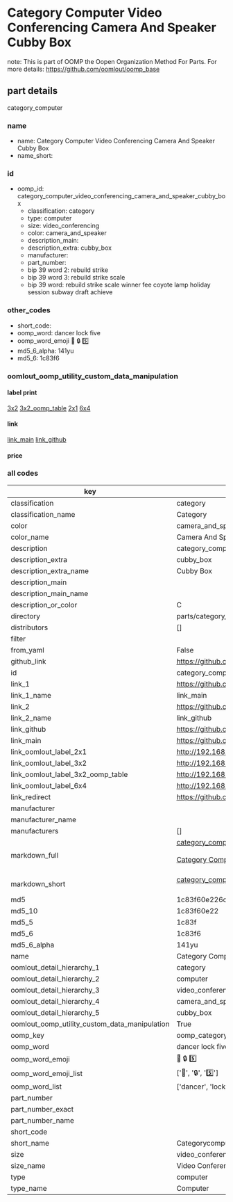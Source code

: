 # Category Computer Video Conferencing Camera And Speaker Cubby Box  

note: This is part of OOMP the Oopen Organization Method For Parts. For more details: https://github.com/oomlout/oomp_base

##  part details
  



category_computer



### name
* name: Category Computer Video Conferencing Camera And Speaker Cubby Box
* name_short: 
### id
* oomp_id: category_computer_video_conferencing_camera_and_speaker_cubby_box
  * classification: category
  * type: computer
  * size: video_conferencing
  * color: camera_and_speaker
  * description_main: 
  * description_extra: cubby_box
  * manufacturer: 
  * part_number: 
  * bip 39 word 2: rebuild strike
  * bip 39 word 3: rebuild strike scale
  * bip 39 word: rebuild strike scale winner fee coyote lamp holiday session subway draft achieve

### other_codes
* short_code: 
* oomp_word: dancer lock five
* oomp_word_emoji :dancer: :lock: :five:
* md5_6_alpha: 141yu
* md5_6: 1c83f6






### oomlout_oomp_utility_custom_data_manipulation
#### label print
[3x2](http://192.168.1.245:1112/?label=oomp%20141yu)
[3x2_oomp_table](http://192.168.1.108:1112/?label=oomp%20141yu)
[2x1](http://192.168.1.242:1112/?label=oomp%20141yu)
[6x4](http://192.168.1.55:1112/?label=oomp%20141yu)    

#### link

[link_main](https://github.com/oomlout/oomlout_oomp_version_1_messy/tree/main/parts/category_computer_video_conferencing_camera_and_speaker_cubby_box) [link_github](https://github.com/oomlout/oomlout_oomp_version_1_messy/tree/main/parts/category_computer_video_conferencing_camera_and_speaker_cubby_box)                             

#### price







### all codes 
| key | value |  
| --- | --- |  
| classification | category |  
| classification_name | Category |  
| color | camera_and_speaker |  
| color_name | Camera And Speaker |  
| description | category_computer |  
| description_extra | cubby_box |  
| description_extra_name | Cubby Box |  
| description_main |  |  
| description_main_name |  |  
| description_or_color | C  |  
| directory | parts/category_computer_video_conferencing_camera_and_speaker_cubby_box |  
| distributors | [] |  
| filter |  |  
| from_yaml | False |  
| github_link | https://github.com/oomlout/oomlout_oomp_part_src/tree/main/parts/category_computer_video_conferencing_camera_and_speaker_cubby_box |  
| id | category_computer_video_conferencing_camera_and_speaker_cubby_box |  
| link_1 | https://github.com/oomlout/oomlout_oomp_version_1_messy/tree/main/parts/category_computer_video_conferencing_camera_and_speaker_cubby_box |  
| link_1_name | link_main |  
| link_2 | https://github.com/oomlout/oomlout_oomp_version_1_messy/tree/main/parts/category_computer_video_conferencing_camera_and_speaker_cubby_box |  
| link_2_name | link_github |  
| link_github | https://github.com/oomlout/oomlout_oomp_version_1_messy/tree/main/parts/category_computer_video_conferencing_camera_and_speaker_cubby_box |  
| link_main | https://github.com/oomlout/oomlout_oomp_version_1_messy/tree/main/parts/category_computer_video_conferencing_camera_and_speaker_cubby_box |  
| link_oomlout_label_2x1 | http://192.168.1.242:1112/?label=oomp%20141yu |  
| link_oomlout_label_3x2 | http://192.168.1.245:1112/?label=oomp%20141yu |  
| link_oomlout_label_3x2_oomp_table | http://192.168.1.108:1112/?label=oomp%20141yu |  
| link_oomlout_label_6x4 | http://192.168.1.55:1112/?label=oomp%20141yu |  
| link_redirect | https://github.com/oomlout/oomlout_oomp_version_1_messy/tree/main/parts/category_computer_video_conferencing_camera_and_speaker_cubby_box |  
| manufacturer |  |  
| manufacturer_name |  |  
| manufacturers | [] |  
| markdown_full | [category_computer_video_conferencing_camera_and_speaker_cubby_box](none)<br>[](none)<br>[Category Computer Video Conferencing Camera And Speaker Cubby Box](none)<br><br> |  
| markdown_short | [category_computer_video_conferencing_camera_and_speaker_cubby_box](none)<br><br> |  
| md5 | 1c83f60e226ccf98c6aa4fbf8035c59a |  
| md5_10 | 1c83f60e22 |  
| md5_5 | 1c83f |  
| md5_6 | 1c83f6 |  
| md5_6_alpha | 141yu |  
| name | Category Computer Video Conferencing Camera And Speaker Cubby Box |  
| oomlout_detail_hierarchy_1 | category |  
| oomlout_detail_hierarchy_2 | computer |  
| oomlout_detail_hierarchy_3 | video_conferencing |  
| oomlout_detail_hierarchy_4 | camera_and_speaker |  
| oomlout_detail_hierarchy_5 | cubby_box |  
| oomlout_oomp_utility_custom_data_manipulation | True |  
| oomp_key | oomp_category_computer_video_conferencing_camera_and_speaker_cubby_box |  
| oomp_word | dancer lock five |  
| oomp_word_emoji | :dancer: :lock: :five: |  
| oomp_word_emoji_list | [':dancer:', ':lock:', ':five:'] |  
| oomp_word_list | ['dancer', 'lock', 'five'] |  
| part_number |  |  
| part_number_exact |  |  
| part_number_name |  |  
| short_code |  |  
| short_name | Categorycomputer |  
| size | video_conferencing |  
| size_name | Video Conferencing |  
| type | computer |  
| type_name | Computer |  
